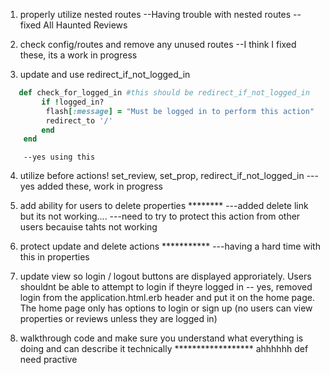 1. properly utilize nested routes
        --Having trouble with nested routes
            --fixed All Haunted Reviews

2. check config/routes and remove any unused routes
        --I think I fixed these, its a work in progress

3. update and use redirect_if_not_logged_in
```ruby 
   def check_for_logged_in #this should be redirect_if_not_logged_in
        if !logged_in?
         flash[:message] = "Must be logged in to perform this action"
         redirect_to '/' 
        end
    end
```
        --yes using this

4. utilize before actions! set_review, set_prop, redirect_if_not_logged_in
        ---yes added these, work in progress

5. add ability for users to delete properties ********
        ---added delete link but its not working.... 
        ---need to try to protect this action from other users becauise tahts not working

6. protect update and delete actions ***********
        ---having a hard time with this in properties

7. update view so login / logout buttons are displayed approriately. Users shouldnt be able to attempt to login if theyre logged in
    -- yes, removed login from the application.html.erb header and put it on the home page. The home page only has options to login or sign up (no users can view properties or reviews  unless they are logged in)

8. walkthrough code and make sure you understand what everything is doing and can describe it technically ****************** ahhhhhh def need practive 